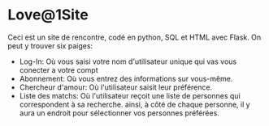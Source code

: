 # Love@1Site

Ceci est un site de rencontre, codé en python, SQL et HTML avec Flask.
On peut y trouver six paiges:
- Log-In: Où vous saisi votre nom d'utilisateur unique qui vas vous conecter a votre compt
- Abonnement: Où vous entrez des informations sur vous-même.
- Chercheur d'amour: Où l'utilisateur saisit leur préférence.
- Liste des matchs: Où l'utilisateur reçoit une liste de personnes qui correspondent à sa recherche. ainsi, à côté de chaque personne, il y aura un endroit pour sélectionner vos personnes préférées.


